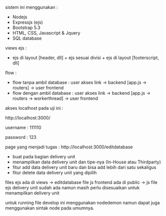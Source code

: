 sistem ini menggunakan :
- Nodejs
- Expressjs (ejs)
- Bootstrap 5.3
- HTML, CSS, Javascript & Jquery
- SQL database

views ejs :
- ejs di layout [header, dll] + ejs sesuai divisi + ejs di layout [footerscript, dll]

flow :
- flow tanpa ambil database : user akses link -> backend [app.js -> routers] -> user frontend
- flow dengan ambil database : user akses link -> backend [app.js -> routers -> workerthread] -> user frontend

akses localhost pada uji ini :

http://localhost:3000/

username : 111110

password : 123

page yang menjadi tugas :
http://localhost:3000/editdatabase
- buat pada bagian delivery unit
- menampilkan data delivery unit dan tipe-nya (In-House atau Thirdparty)
- fitur add data delivery unit baru dan bisa add lebih dari satu sekaligus
- fitur delete data delivery unit yang dipilih
  

files ejs ada di views -> editdatabase
file js frontend ada di public -> js
file ejs delivery unit sudah ada namun masih perlu disesuaikan untuk menampilkan delivery unit


untuk running file develop ini menggunakan nodedemon namun dapat juga menggunakan sintak node pada umumnya.
